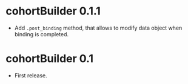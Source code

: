 # cohortBuilder 0.1.1

* Add `.post_binding` method, that allows to modify data object when binding is completed.

# cohortBuilder 0.1

* First release.

